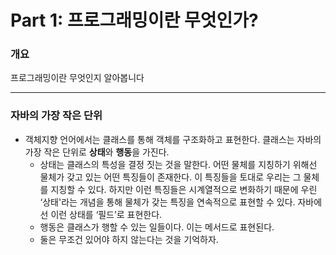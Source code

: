 # Part 1: 프로그래밍이란 무엇인가?

### 개요

프로그래밍이란 무엇인지 알아봅니다

---

### 자바의 가장 작은 단위

- 객체지향 언어에서는 클래스를 통해 객체를 구조화하고 표현한다. 클래스는 자바의 가장 작은 단위로 **상태**와 **행동**을 가진다.
    - 상태는 클래스의 특성을 결정 짓는 것을 말한다. 어떤 물체를 지칭하기 위해선 물체가 갖고 있는 어떤 특징들이 존재한다. 이 특징들을 토대로 우리는 그 물체를 지칭할 수 있다. 하지만 이런 특징들은 시계열적으로 변화하기 때문에 우린 ‘상태'라는 개념을 통해 물체가 갖는 특징을 연속적으로 표현할 수 있다. 자바에선 이런 상태를 ‘필드’로 표현한다.
    - 행동은 클래스가 행할 수 있는 일들이다. 이는 메서드로 표현된다.
    - 둘은 무조건 있어야 하지 않는다는 것을 기억하자.